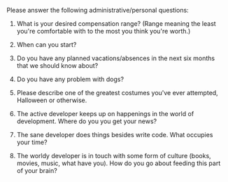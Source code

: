 Please answer the following administrative/personal questions:

1. What is your desired compensation range? (Range meaning the least you're comfortable with to the most you think you're worth.)

2. When can you start?

3. Do you have any planned vacations/absences in the next six months that we should know about?

4. Do you have any problem with dogs?

5. Please describe one of the greatest costumes you've ever attempted, Halloween or otherwise.

6. The active developer keeps up on happenings in the world of development. Where do you you get your news?

7. The sane developer does things besides write code. What occupies your time?

8. The worldy developer is in touch with some form of culture (books, movies, music, what have you). How do you go about feeding this part of your brain?
